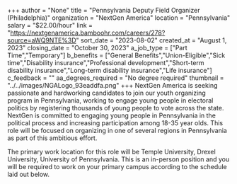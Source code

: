 +++
author = "None"
title = "Pennsylvania Deputy Field Organizer (Philadelphia)"
organization = "NextGen America"
location = "Pennsylvania"
salary = "$22.00/hour"
link = "https://nextgenamerica.bamboohr.com/careers/278?source=aWQ9NTE%3D"
sort_date = "2023-08-02"
created_at = "August 1, 2023"
closing_date = "October 30, 2023"
a_job_type = ["Part Time","Temporary"]
b_benefits = ["General Benefits","Union-Eligible","Sick time","Disability insurance","Professional development","Short-term disability insurance","Long-term disability insurance","Life insurance"]
c_feedback = ""
aa_degrees_required = "No degree required"
thumbnail = "../../images/NGALogo_93eaddfa.png"
+++
NextGen America is seeking passionate and hardworking candidates to join our youth organizing program in Pennsylvania, working to engage young people in electoral politics by registering thousands of young people to vote across the state. NextGen is committed to engaging young people in Pennsylvania in the political process and increasing participation among 18-35 year olds. This role will be focused on organizing in one of several regions in Pennsylvania as part of this ambitious effort. 

The primary work location for this role will be Temple University, Drexel University, University of Pennsylvania. This is an in-person position and you will be required to work on your primary campus according to the schedule laid out below. 